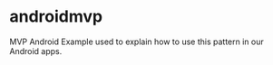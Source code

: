 androidmvp
==========

MVP Android Example used to explain how to use this pattern in our Android apps.

